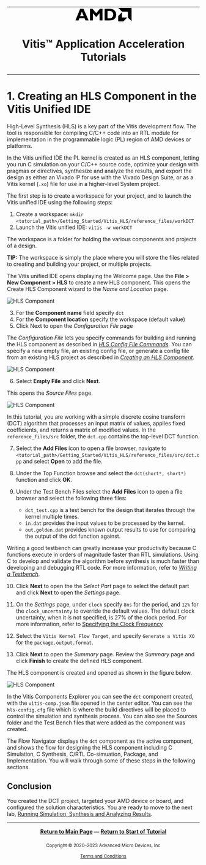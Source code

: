 ﻿<table class="sphinxhide" width="100%">
 <tr>
   <td align="center"><img src="https://raw.githubusercontent.com/Xilinx/Image-Collateral/main/xilinx-logo.png" width="30%"/><h1>Vitis™ Application Acceleration Tutorials</h1>

   </td>
 </tr>
 <tr>
 <td>
 </td>
 </tr>
</table>

<!-- 
#/*
# Copyright (C) 2023, Advanced Micro Devices, Inc. All rights reserved.
# SPDX-License-Identifier: X11
#*/
-->

# 1. Creating an HLS Component in the Vitis Unified IDE

High-Level Synthesis (HLS) is a key part of the Vitis development flow. The tool is responsible for compiling C/C++ code into an RTL module for implementation in the programmable logic (PL) region of AMD devices or platforms. 

In the Vitis unified IDE the PL kernel is created as an HLS component, letting you run C simulation on your C/C++ source code, optimize your design with pragmas or directives, synthesize and analyze the results, and export the design as either an Vivado IP for use with the Vivado Design Suite, or as a Vitis kernel (`.xo`) file for use in a higher-level System project. 

The first step is to create a workspace for your project, and to launch the Vitis unified IDE using the following steps: 

1. Create a workspace: `mkdir <tutorial_path>/Getting_Started/Vitis_HLS/reference_files/workDCT`
2. Launch the Vitis unified IDE: `vitis -w workDCT`

The workspace is a folder for holding the various components and projects of a design. 

**TIP:** The workspace is simply the place where you will store the files related to creating and building your project, or multiple projects. 

The Vitis unified IDE opens displaying the Welcome page. Use the **File > New Component > HLS** to create a new HLS component. This opens the Create HLS Component wizard to the *Name and Location* page. 

 ![HLS Component](./images/unified-hls-component1.png)

3. For the **Component name** field specify `dct`
4. For the **Component location** specify the workspace (default value)
5. Click Next to open the *Configuration File* page

The *Configuration File* lets you specify commands for building and running the HLS component as described in [*HLS Config File Commands*](https://docs.amd.com/access/sources/dita/topic?Doc_Version=2024.1%20English&url=ug1399-vitis-hls&resourceid=azw1690243984459.html). You can specify a new empty file, an existing config file, or generate a config file from an existing HLS project as described in [*Creating an HLS Component*](https://docs.amd.com/access/sources/dita/topic?Doc_Version=2024.1%20English&url=ug1399-vitis-hls&resourceid=yzz1661583719823.html).

 ![HLS Component](./images/unified-hls-component2.png)

6.  Select **Empty File** and click **Next**. 

This opens the *Source Files* page. 

 ![HLS Component](./images/unified-hls-component3.png)

In this tutorial, you are working with a simple discrete cosine transform (DCT) algorithm that processes an input matrix of values, applies fixed coefficients, and returns a matrix of modified values. In the `reference_files/src` folder, the `dct.cpp` contains the top-level DCT function.

7.  Select the **Add Files** icon to open a file browser, navigate to `<tutorial_path>/Getting_Started/Vitis_HLS/reference_files/src/dct.cpp` and select **Open** to add the file. 

8.  Under the Top Function browse and select the `dct(short*, short*)` function and click **OK**.  

9. Under the Test Bench Files select the **Add Files** icon to open a file browser and select the following three files: 
      * `dct_test.cpp` is a test bench for the design that iterates through the kernel multiple times. 
      * `in.dat` provides the input values to be processed by the kernel. 
      * `out.golden.dat` provides known output results to use for comparing the output of the dct function against.

Writing a good testbench can greatly increase your productivity because C functions execute in orders of magnitude faster than RTL simulations. Using C to develop and validate the algorithm before synthesis is much faster than developing and debugging RTL code. For more information, refer to [*Writing a Testbench*](https://docs.amd.com/access/sources/dita/topic?Doc_Version=2024.1%20English&url=ug1399-vitis-hls&resourceid=sav1584759936384.html).

10. Click **Next** to open the the *Select Part* page to select the default part and click **Next** to open the *Settings* page. 

11.  On the *Settings* page, under `clock` specify `8ns` for the period, and `12%` for the `clock_uncertainty` to override the default values. The default clock uncertainty, when it is not specified, is 27% of the clock period. For more information, refer to [Specifying the Clock Frequency](https://docs.amd.com/access/sources/dita/topic?Doc_Version=2024.1%20English&url=ug1399-vitis-hls&resourceid=ycw1585572210561.html)
 
12.  Select the `Vitis Kernel Flow Target`, and specify `Generate a Vitis XO` for the `package.output.format`. 

13. Click **Next** to open the *Summary* page. Review the *Summary* page and click **Finish** to create the defined HLS component.

The HLS component is created and opened as shown in the figure below.

 ![HLS Component](./images/unified-hls-component4.png)

 In the Vitis Components Explorer you can see the `dct` component created, with the `vitis-comp.json` file opened in the center editor. You can see the `hls-config.cfg` file which is where the build directives will be placed to control the simulation and synthesis process. You can also see the Sources folder and the Test Bench files that were added as the component was created. 

The Flow Navigator displays the `dct` component as the active component, and shows the flow for designing the HLS component including C Simulation, C Synthesis, C/RTL Co-simuation, Package, and Implementation. You will walk through some of these steps in the following sections. 

## Conclusion

You created the DCT project, targeted your AMD device or board, and configured the solution characteristics. You are ready to move to the next lab, [Running Simulation, Synthesis and Analyzing Results](./unified-synth_and_analysis.md).
</br>
<hr/>
<p align="center" class="sphinxhide"><b><a href="/README.md">Return to Main Page</a> — <a href="./README.md">Return to Start of Tutorial</a></b></p>


<p class="sphinxhide" align="center"><sub>Copyright © 2020–2023 Advanced Micro Devices, Inc</sub></p>

<p class="sphinxhide" align="center"><sup><a href="https://www.amd.com/en/corporate/copyright">Terms and Conditions</a></sup></p>

